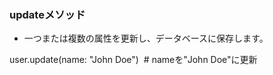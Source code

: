 ### **updateメソッド**

- 一つまたは複数の属性を更新し、データベースに保存します。

user.update(name: "John Doe")  # nameを"John Doe"に更新
